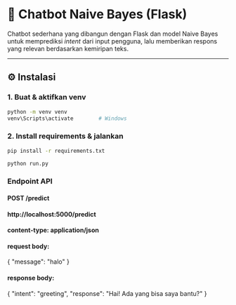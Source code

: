 # 🤖 Chatbot Naive Bayes (Flask)

Chatbot sederhana yang dibangun dengan Flask dan model Naive Bayes untuk memprediksi *intent* dari input pengguna, lalu memberikan respons yang relevan berdasarkan kemiripan teks.

---


## ⚙️ Instalasi

### 1. Buat & aktifkan venv

```bash
python -m venv venv
venv\Scripts\activate        # Windows
```
### 2. Install requirements & jalankan

```bash
pip install -r requirements.txt

python run.py
```

### Endpoint API

#### POST /predict
#### http://localhost:5000/predict
#### content-type: application/json

#### request body: 
{
  "message": "halo"
}

#### response body:
{
  "intent": "greeting",
  "response": "Hai! Ada yang bisa saya bantu?"
}






